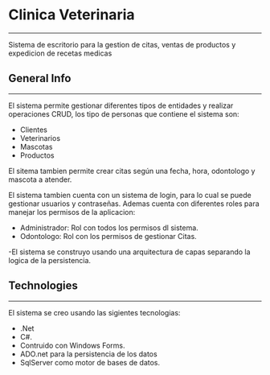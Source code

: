 # Clinica Veterinaria
***
Sistema de escritorio para la gestion de citas, ventas de productos y expedicion de recetas medicas

## General Info
***
El sistema permite gestionar diferentes tipos de entidades y realizar operaciones CRUD, los tipo de personas que contiene el sistema son:
 - Clientes
 - Veterinarios
 - Mascotas
 - Productos

El sitema tambien permite crear citas según una fecha, hora, odontologo y mascota a atender.

El sistema tambien cuenta con un sistema de login, para lo cual se puede gestionar usuarios y contraseñas.
Ademas cuenta con diferentes roles para manejar los permisos de la aplicacion:
 - Administrador: Rol con todos los permisos dl sistema.
 - Odontologo: Rol con los permisos de gestionar Citas.

-El sistema se construyo usando una arquitectura de capas separando la logica de la persistencia.

## Technologies
***
El sistema se creo usando las sigientes tecnologias:
 - .Net
 - C#.
 - Contruido con Windows Forms.
 - ADO.net para la persistencia de los datos
 - SqlServer como motor de bases de datos.

